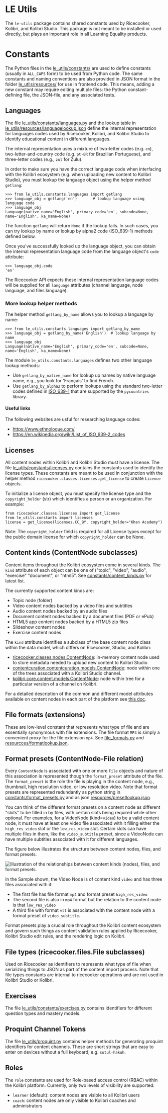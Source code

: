 LE Utils
========
The `le-utils` package contains shared constants used by Ricecooker, Kolibri, and
Kolibri Studio. This package is not meant to be installed or used directly, but
plays an important role in all Learning Equality products.


Constants
=========
The Python files in the [le_utils/constants/](./le_utils/constants) are used to
define constants (usually in `ALL_CAPS` form) to be used from Python code.
The same constants and naming conventions are also provided in JSON format in the
folder [le_utils/resources/](le_utils/resources) for use in frontend code.
This means, adding a new constant may require editing multiple files: the Python
constant-defining file, the JSON-file, and any associated tests.


Languages
---------
The file [le_utils/constants/languages.py](./le_utils/constants/languages.py) and
the lookup table in [le_utils/resources/languagelookup.json](./le_utils/resources/languagelookup.json)
define the internal representation for languages codes used by Ricecooker, Kolibri,
and Kolibri Studio to identify educational content in different languages.

The internal representation uses a mixture of two-letter codes (e.g. `en`),
two-letter-and-country code (e.g. `pt-BR` for Brazilian Portuguese),
and three-letter codes (e.g., `zul` for Zulu).

In order to make sure you have the correct language code when interfacing with
the Kolibri ecosystem (e.g. when uploading new content to Kolibri Studio), you
must lookup the language object using the helper method `getlang`:

```
>>> from le_utils.constants.languages import getlang
>>> language_obj = getlang('en')       # lookup language using language code
>>> language_obj
Language(native_name='English', primary_code='en', subcode=None, name='English', ka_name=None)
```
The function `getlang` will return `None` if the lookup fails. In such cases, you
can try lookup by name or lookup by alpha2 code (ISO_639-1) methods defined below.

Once you've successfully looked up the language object, you can obtain the internal
representation language code from the language object's `code` attribute:
```
>>> language_obj.code
'en'
```
The Ricecooker API expects these internal representation language codes will be
supplied for all `language` attributes (channel language, node language, and files language).



### More lookup helper methods
The helper method `getlang_by_name` allows you to lookup a language by name:
```
>>> from le_utils.constants.languages import getlang_by_name
>>> language_obj = getlang_by_name('English')  # lookup language by name
>>> language_obj
Language(native_name='English', primary_code='en', subcode=None, name='English', ka_name=None)
```

The module `le_utils.constants.languages` defines two other language lookup methods:
  - Use `getlang_by_native_name` for lookup up names by native language name,
    e.g., you look for 'Français' to find French.
 -  Use `getlang_by_alpha2` to perform lookups using the standard two-letter codes
    defined in [ISO_639-1](https://en.wikipedia.org/wiki/ISO_639-1) that are
    supported by the `pycountries` library.


#### Useful links

The following websites are usful for researching language codes:

  - https://www.ethnologue.com/
  - https://en.wikipedia.org/wiki/List_of_ISO_639-2_codes



Licenses
--------
All content nodes within Kolibri and Kolibri Studio must have a license. The file
[le_utils/constants/licenses.py](./le_utils/constants/licenses.py) contains the
constants used to identify the license types. These constants are meant to be
used in conjunction with the helper method `ricecooker.classes.licenses.get_license`
to create `Licence` objects.

To initialize a license object, you must specify the license type and the
`copyright_holder` (str) which identifies a person or an organization. For example:
```
from ricecooker.classes.licenses import get_license
from le_utils.constants import licenses
license = get_license(licenses.CC_BY, copyright_holder="Khan Academy")
```

Note: The `copyright_holder` field is required for all License types except for
the public domain license for which `copyright_holder` can be None.




Content kinds (ContentNode subclasses)
--------------------------------------
Content items throughout the Kolibri ecosystem come in several kinds. The `kind`
attribute of each object can be one of ("topic", "video", "audio", "exercise"
"document", or "html5".
See [constants/content_kinds.py](https://github.com/learningequality/le-utils/blob/master/le_utils/constants/content_kinds.py#L11-L17) for latest list.

The currently supported content kinds are:
  - Topic node (folder)
  - Video content nodes backed by a video files and subtitles
  - Audio content nodes backed by an audio files
  - Document content nodes backed by a document files (PDF or ePub)
  - HTML5 app content nodes backed by a HTML5 zip files
  - Slideshow content nodes
  - Exercise content nodes

The `kind` attribute identifies a subclass of the base content node class within
the data model, which differs on Ricecooker, Studio, and Kolibri:
  - [ricecooker.classes.nodes.ContentNode](https://github.com/learningequality/ricecooker/blob/master/ricecooker/classes/nodes.py#L428-L506):
    in-memory content node used to store metadata needed to upload new content to Kolibri  Studio
  - [contentcuration.contentcuration.models.ContentNode](https://github.com/learningequality/studio/blob/develop/contentcuration/contentcuration/models.py#L775):
    node within one of the trees associated with a Kolibri Studio channel.
  - [kolibri.core.content.models.ContentNode](https://github.com/learningequality/kolibri/blob/develop/kolibri/core/content/models.py#L175):
    node within tree for a particular version of a channel on Kolibri.

For a detailed description of the common and different model attributes available
on content nodes in each part of the platform see [this doc](https://docs.google.com/spreadsheets/d/181hSEwJ7yVmMh7LEwaHENqQetYSsbSDwybHTO_0zZM0/edit#gid=1640972430).



File formats (extensions)
-------------------------
These are low-level constant that represents what type of file and are essentially
synonymous with file extensions. The file format `MP4` is simply a convenient 
proxy for the file extension `mp4`. 
See [file_formats.py](https://github.com/learningequality/le-utils/blob/master/le_utils/constants/file_formats.py)
and [resourcces/formatlookup.json](https://github.com/nucleogenesis/le-utils/blob/master/le_utils/resources/formatlookup.json).



Format presets (ContentNode-File relation)
------------------------------------------
Every `ContentNode` is associated with one or more `File` objects and nature of
this association is represented though the `format_preset` attribute of the file.
The `format_preset` is the role the file is playing in the content node,
e.g., thumbnail, high resolution video, or low resolution video.
Note that format presets are represented redundantly as python string in 
[constants/format_presets.py](https://github.com/learningequality/le-utils/blob/master/le_utils/constants/format_presets.py)
and as json [resources/presetlookup.json](https://github.com/learningequality/le-utils/blob/master/le_utils/resources/presetlookup.json).

You can think of the different format presets on a content node as different "slots"
to be filled in by files, with certain slots being required while other optional.
For examples, for a VideoNode (kind=`video`) to be a valid content node, it must
have at least one video file associated with it filling either the `high_res_video`
slot or the `low_res_video` slot. Certain slots can have multiple files in them,
like the `video_subtitle` preset, since a VideoNode can have multiple subtitles
associated with it for different languages.


The figure below illustrates the structure between content nodes, files, and format presets.

![Illustration of the relationships between content kinds (nodes), files, and format presets.](docs/img/le-utils_constants_and_mapping.png)

In the Sample shown, the Video Node is of content kind `video` and has three
files associated with it:
  - The first file has file format `mp4` and format preset `high_res_video`
  - The second file is also in `mp4` format but the relation to the content node
    is that `low_res_video`
  - A third file with format `vtt` is associated with the content node with a
    format preset of `video_subtitle`.

Format presets play a crucial role throughout the Kolibri content ecosystem and
govern such things as content validation rules applied by Ricecooker, Kolibri Studio
edit rules, and the rendering logic on Kolibri.


File types (ricecooker.files.File subclasses)
---------------------------------------------
Used on Ricecooker as identifiers to represents what type of file when serializing
things to JSON as part of the content import process. Note that file types constants
are internal to ricecooker operations and are not used in Kolibri Studio or Kolibri.



Exercises
---------
The file [le_utils/constants/exercises.py](./le_utils/constants/exercises.py)
contains identifiers for different question types and mastery models.



Proquint Channel Tokens
-----------------------
The file [le_utils/proquint.py](./le_utils/proquint.py) contains helper methods
for generating proquint identifiers for content channels. These are short strings
that are easy to enter on devices without a full keyboard, e.g. `sutul-hakuh`.


Roles
-----
The `role` constants are used for Role-based access control (RBAC) within the
Kolibri platform. Currently, only two levels of visibility are supported:
  - `learner` (default): content nodes are visible to all Kolibri users
  - `coach`: content nodes are only visible to Kolibri coaches and administrators

